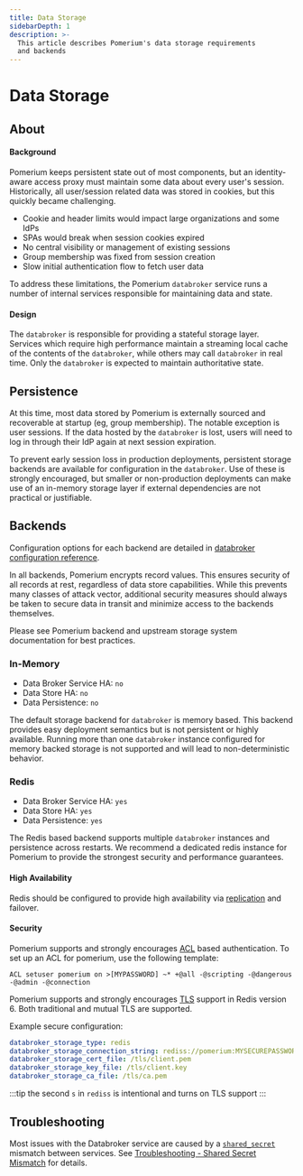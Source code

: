 ```yaml
---
title: Data Storage
sidebarDepth: 1
description: >-
  This article describes Pomerium's data storage requirements
  and backends
---
```


# Data Storage

## About

#### Background
Pomerium keeps persistent state out of most components, but an identity-aware access proxy must maintain some data about every user's session.  Historically, all user/session related data was stored in cookies, but this quickly became challenging.

- Cookie and header limits would impact large organizations and some IdPs
- SPAs would break when session cookies expired
- No central visibility or management of existing sessions
- Group membership was fixed from session creation
- Slow initial authentication flow to fetch user data

To address these limitations, the Pomerium `databroker` service runs a number of internal services responsible for maintaining data and state.

#### Design

The `databroker` is responsible for providing a stateful storage layer.  Services which require high performance maintain a streaming local cache of the contents of the `databroker`, while others may call `databroker` in real time.  Only the `databroker` is expected to maintain authoritative state.


## Persistence
At this time, most data stored by Pomerium is externally sourced and recoverable at startup (eg, group membership).  The notable exception is user sessions.  If the data hosted by the `databroker` is lost, users will need to log in through their IdP again at next session expiration.

To prevent early session loss in production deployments, persistent storage backends are available for configuration in the `databroker`.  Use of these is strongly encouraged, but smaller or non-production deployments can make use of an in-memory storage layer if external dependencies are not practical or justifiable.

## Backends

Configuration options for each backend are detailed in [databroker configuration reference](/reference/readme#data-broker-service).

In all backends, Pomerium encrypts record values.  This ensures security of all records at rest, regardless of data store capabilities.  While this prevents many classes of attack vector, additional security measures should always be taken to secure data in transit and minimize access to the backends themselves.

Please see Pomerium backend and upstream storage system documentation for best practices.

### In-Memory
- Data Broker Service HA: `no`
- Data Store HA: `no`
- Data Persistence: `no`

The default storage backend for `databroker` is memory based.  This backend provides
easy deployment semantics but is not persistent or highly available.  Running more than one `databroker` instance configured for memory backed storage is not supported and will lead to non-deterministic behavior.

### Redis

- Data Broker Service HA: `yes`
- Data Store HA: `yes`
- Data Persistence: `yes`

The Redis based backend supports multiple `databroker` instances and persistence across restarts.  We recommend a dedicated redis instance for Pomerium to provide the strongest security and performance guarantees.

#### High Availability
Redis should be configured to provide high availability via [replication](https://redis.io/topics/replication) and failover.


#### Security
Pomerium supports and strongly encourages [ACL](https://redis.io/topics/acl) based authentication.  To set up an ACL for pomerium, use the following template:

```
ACL setuser pomerium on >[MYPASSWORD] ~* +@all -@scripting -@dangerous -@admin -@connection
```

Pomerium supports and strongly encourages [TLS](https://redis.io/topics/encryption) support in Redis version 6.  Both traditional and mutual TLS are supported.

Example secure configuration:

```yaml
databroker_storage_type: redis
databroker_storage_connection_string: rediss://pomerium:MYSECUREPASSWORD@[HOST]:6379/
databroker_storage_cert_file: /tls/client.pem
databroker_storage_key_file: /tls/client.key
databroker_storage_ca_file: /tls/ca.pem
```

:::tip
the second `s` in `rediss` is intentional and turns on TLS support
:::

## Troubleshooting

Most issues with the Databroker service are caused by a [`shared_secret`](/reference/readme#shared-secret) mismatch between services. See [Troubleshooting - Shared Secret Mismatch](/troubleshooting#shared-secret-mismatch) for details.